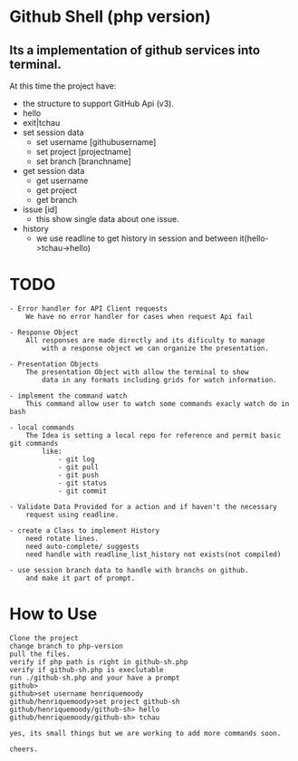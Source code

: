Github Shell (php version)
==========================
Its a implementation of github services into terminal.
------------------------------------------------------

At this time the project have:

   * the structure to support GitHub Api (v3).
   *  hello
   *  exit|tchau
   * set session data
      * set username [githubusername]
      * set project  [projectname]
	  * set branch   [branchname]
   * get session data
      * get username
      * get project
	  * get branch
   * issue [id]
      * this show single data about one issue.
   * history
      * we use readline to get history in session and between it(hello->tchau->hello)

TODO
====
	- Error handler for API Client requests
		We have no error handler for cases when request Api fail

	- Response Object
		All responses are made directly and its dificulty to manage
			with a response object we can organize the presentation.

	- Presentation Objects
		The presentation Object with allow the terminal to show
			data in any formats including grids for watch information.

	- implement the command watch
		This command allow user to watch some commands exacly watch do in bash
	
	- local commands
		The Idea is setting a local repo for reference and permit basic git commands
			like:
				- git log
				- git pull
				- git push
				- git status
				- git commit
	
	- Validate Data Provided for a action and if haven't the necessary
		request using readline.			
	
	- create a Class to implement History
		need rotate lines.
		need auto-complete/ suggests
		need handle with readline_list_history not exists(not compiled)

	- use session branch data to handle with branchs on github.
		and make it part of prompt.
		
How to Use
==========
	Clone the project
	change branch to php-version
	pull the files.
	verify if php path is right in github-sh.php
	verify if github-sh.php is execlutable
	run ./github-sh.php and your have a prompt
	github>
	github>set username henriquemoody
	github/henriquemoody>set project github-sh 
	github/henriquemoody/github-sh> hello
	github/henriquemoody/github-sh> tchau

	yes, its small things but we are working to add more commands soon.

	cheers.

